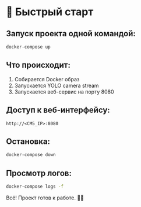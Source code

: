 # 🚀 Быстрый старт

## Запуск проекта одной командой:

```bash
docker-compose up
```

## Что происходит:
1. Собирается Docker образ
2. Запускается YOLO camera stream
3. Запускается веб-сервис на порту 8080

## Доступ к веб-интерфейсу:
```
http://<CM5_IP>:8080
```

## Остановка:
```bash
docker-compose down
```

## Просмотр логов:
```bash
docker-compose logs -f
```

Всё! Проект готов к работе. 📱🎥 